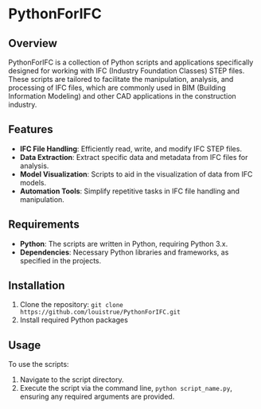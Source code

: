 # PythonForIFC

## Overview
PythonForIFC is a collection of Python scripts and applications specifically designed for working with IFC (Industry Foundation Classes) STEP files. These scripts are tailored to facilitate the manipulation, analysis, and processing of IFC files, which are commonly used in BIM (Building Information Modeling) and other CAD applications in the construction industry.

## Features
- **IFC File Handling**: Efficiently read, write, and modify IFC STEP files.
- **Data Extraction**: Extract specific data and metadata from IFC files for analysis.
- **Model Visualization**: Scripts to aid in the visualization of data from IFC models.
- **Automation Tools**: Simplify repetitive tasks in IFC file handling and manipulation.

## Requirements
- **Python**: The scripts are written in Python, requiring Python 3.x.
- **Dependencies**: Necessary Python libraries and frameworks, as specified in the projects.

## Installation
1. Clone the repository: `git clone https://github.com/louistrue/PythonForIFC.git`
2. Install required Python packages

## Usage
To use the scripts:
1. Navigate to the script directory.
2. Execute the script via the command line, `python script_name.py`, ensuring any required arguments are provided.